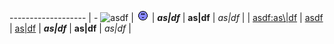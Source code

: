 ------------------- | -
![asdf](as\|df.gif) |
![as\|df](asdf.gif) |
***as\|df***        |
**as\|df**          |
*as\|df*            |
<asdf asdf="\|">    |
<asdf:as\|df>       |
[asdf](as\|df)      |
[as\|df](asdf)      |
___as\|df___        |
__as\|df__          |
_as\|df_            |